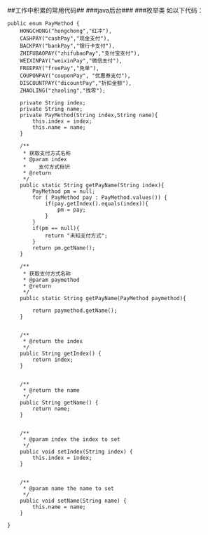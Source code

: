##工作中积累的常用代码##
###java后台###
###枚举类
如以下代码：  
 
	public enum PayMethod {
		HONGCHONG("hongchong","红冲"),
		CASHPAY("cashPay","现金支付"),
		BACKPAY("bankPay","银行卡支付"),
		ZHIFUBAOPAY("zhifubaoPay","支付宝支付"),
		WEIXINPAY("weixinPay","微信支付"),
		FREEPAY("freePay","免单"),
		COUPONPAY("couponPay", "优惠券支付"),
		DISCOUNTPAY("dicountPay","折扣金额"),
		ZHAOLING("zhaoling","找零");
		
		private String index;
		private String name;
		private PayMethod(String index,String name){
			this.index = index;
			this.name = name;
		}
		
		/**
		 * 获取支付方式名称
		 * @param index
		 *    支付方式标识
		 * @return
		 */
		public static String getPayName(String index){
			PayMethod pm = null;
			for ( PayMethod pay : PayMethod.values()) {
				if(pay.getIndex().equals(index)){
					pm = pay;
				}
			}
			if(pm == null){
				return "未知支付方式";
			}
			return pm.getName();
		}
	
		/**
		 * 获取支付方式名称
		 * @param paymethod
		 * @return
		 */
		public static String getPayName(PayMethod paymethod){
			
			return paymethod.getName();
		}
		
		
		/**
		 * @return the index
		 */
		public String getIndex() {
			return index;
		}
	
	
		/**
		 * @return the name
		 */
		public String getName() {
			return name;
		}
	
	
		/**
		 * @param index the index to set
		 */
		public void setIndex(String index) {
			this.index = index;
		}
	
	
		/**
		 * @param name the name to set
		 */
		public void setName(String name) {
			this.name = name;
		}

	}   

